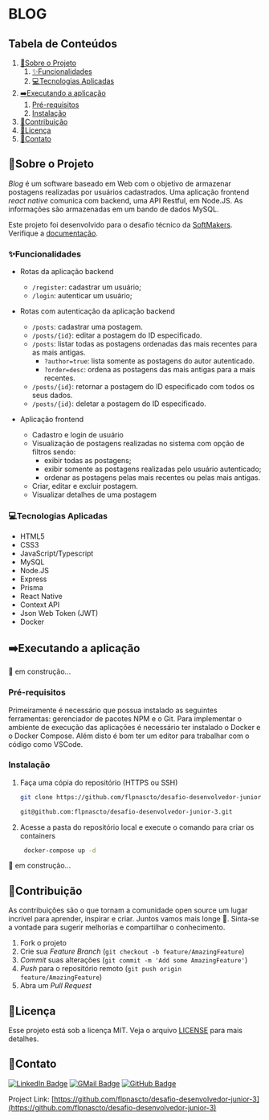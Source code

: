 # BLOG

<!-- TABLE OF CONTENTS -->
## Tabela de Conteúdos

1. [📔Sobre o Projeto](#📔sobre-o-projeto)
   1. [✨Funcionalidades](#✨funcionalidades)
   2. [💻Tecnologias Aplicadas](#💻tecnologias-aplicadas)
2. [➡️Executando a aplicação](#➡️executando-a-aplicação)
   1. [Pré-requisitos](#pré-requisitos)
   2. [Instalação](#instalação)
3. [🤝Contribuição](#🤝contribuição)
4. [📝Licença](#📝licença)
5. [📧Contato](#📧contato)

<!-- ABOUT THE PROJECT -->
## 📔Sobre o Projeto

_Blog_ é um software baseado em Web com o objetivo de armazenar postagens realizadas por usuários cadastrados. Uma aplicação frontend _react native_ comunica com backend, uma API Restful, em Node.JS. As informações são armazenadas em um bando de dados MySQL.

Este projeto foi desenvolvido para o desafio técnico da [SoftMakers](https://site.softmakers.com.br/). Verifique a [documentação](https://github.com/BrSoftMakers/desafio-desenvolvedor-junior-3).

### ✨Funcionalidades

- Rotas da aplicação backend
  - `/register`: cadastrar um usuário;
  - `/login`: autenticar um usuário;
- Rotas com autenticação da aplicação backend
  - `/posts`: cadastrar uma postagem.
  - `/posts/{id}`: editar a postagem do ID especificado.
  - `/posts`: listar todas as postagens ordenadas das mais recentes para as mais antigas.
    - `?author=true`: lista somente as postagens do autor autenticado.
    - `?order=desc`: ordena as postagens das mais antigas para a mais recentes.
  - `/posts/{id}`: retornar a postagem do ID especificado com todos os seus dados.
  - `/posts/{id}`: deletar a postagem do ID especificado.

- Aplicação frontend
  - Cadastro e login de usuário
  - Visualização de postagens realizadas no sistema com opção de filtros sendo:
    - exibir todas as postagens;
    - exibir somente as postagens realizadas pelo usuário autenticado;
    - ordenar as postagens pelas mais recentes ou pelas mais antigas.
  - Criar, editar e excluir postagem.
  - Visualizar detalhes de uma postagem

### 💻Tecnologias Aplicadas

- HTML5
- CSS3
- JavaScript/Typescript
- MySQL
- Node.JS
- Express
- Prisma
- React Native
- Context API
- Json Web Token (JWT)
- Docker

<!-- GETTING STARTED -->
## ➡️Executando a aplicação

🚧 em construção...

### Pré-requisitos

Primeiramente é necessário que possua instalado as seguintes ferramentas: gerenciador de pacotes NPM e o Git.
Para implementar o ambiente de execução das aplicações é necessário ter instalado o Docker e o Docker Compose.
Além disto é bom ter um editor para trabalhar com o código como VSCode.

### Instalação

1. Faça uma cópia do repositório (HTTPS ou SSH)

   ```sh
   git clone https://github.com/flpnascto/desafio-desenvolvedor-junior-3.git
   ```

   ```sh
   git@github.com:flpnascto/desafio-desenvolvedor-junior-3.git
   ```

2. Acesse a pasta do repositório local e execute o comando para criar os containers

   ```sh
    docker-compose up -d
    ```

🚧 em construção...
<!-- USAGE EXAMPLES -->
<!-- ROADMAP -->
<!-- CONTRIBUTING -->
## 🤝Contribuição

As contribuições são o que tornam a comunidade open source um lugar incrível para aprender, inspirar e criar. Juntos vamos mais longe :rocket:.
Sinta-se a vontade para sugerir melhorias e compartilhar o conhecimento.

1. Fork o projeto
2. Crie sua _Feature Branch_ (`git checkout -b feature/AmazingFeature`)
3. _Commit_ suas alterações (`git commit -m 'Add some AmazingFeature'`)
4. _Push_ para o repositório remoto (`git push origin feature/AmazingFeature`)
5. Abra um _Pull Request_

<!-- LICENSE -->
## 📝Licença

Esse projeto está sob a licença MIT. Veja o arquivo [LICENSE](LICENSE) para mais detalhes.

<!-- CONTACT -->
## 📧Contato

[![LinkedIn Badge](https://img.shields.io/badge/-Felipe_Nascimento-blue?style=flat-square&logo=Linkedin&logoColor=white&link=https://www.linkedin.com/in/fnascto/)](https://www.linkedin.com/in/fnascto/) [![GMail Badge](https://img.shields.io/badge/-flpnascto@gmail.com-c14438?style=flat-square&logo=Gmail&logoColor=white&link=mailto:flpnascto@gmail.com)](mailto:flpnascto@gmail.com)
[![GitHub Badge](https://img.shields.io/badge/-Profile-181717?style=flat-square&logo=GitHub&logoColor=white&link=https://github.com/flpnascto)](https://github.com/flpnascto)

Project Link: [https://github.com/flpnascto/desafio-desenvolvedor-junior-3](https://github.com/flpnascto/desafio-desenvolvedor-junior-3)
